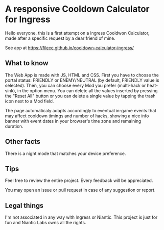 
# A responsive Cooldown Calculator for Ingress


Hello everyone,
this is a first attempt on a Ingress Cooldwon Calculator, made after a specific request by a dear friend of mine.

See app at https://filecc.github.io/cooldown-calculator-ingress/

## What to know
The Web App is made with JS, HTML and CSS.
First you have to choose the portal status: FRIENDLY or ENEMY/NEUTRAL (by default, FRIENDLY value is selected).
Then, you can choose every Mod you prefer (multi-hack or heat-sink), in the option menu.
You can delete all the values inserted by pressing the "Reset All" button or you can delete a single value by tapping the trash icon next to a Mod field.

The page automaticaly adapts accordingly to eventual in-game events that may affect cooldown timings and number of hacks, showing a nice info banner with event dates in your browser's time zone and remaining duration.

## Other facts
There is a night mode that matches your device preference.

## Tips
Feel free to review the entire project. Every feedback will be appreciated.

You may open an issue or pull request in case of any suggestion or report.

## Legal things
I'm not associated in any way with Ingress or Niantic. This project is just for fun and Niantic Labs owns all the rights.
